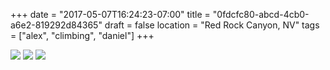 +++
date = "2017-05-07T16:24:23-07:00"
title = "0fdcfc80-abcd-4cb0-a6e2-819292d84365"
draft = false
location = "Red Rock Canyon, NV"
tags = ["alex", "climbing", "daniel"]
+++

![](https://d17enza3bfujl8.cloudfront.net/DSCF7113.jpg)
![](https://d17enza3bfujl8.cloudfront.net/DSCF7155.jpg)
![](https://d17enza3bfujl8.cloudfront.net/DSCF7106.jpg)

